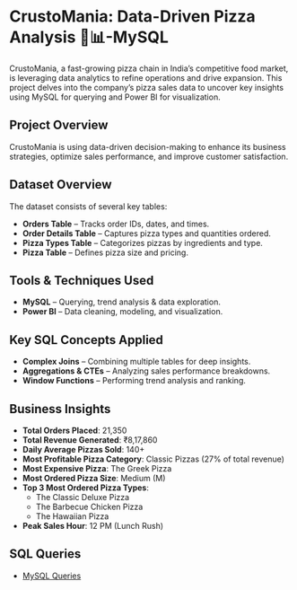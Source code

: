 # CrustoMania: Data-Driven Pizza  Analysis 🍕📊-MySQL

CrustoMania, a fast-growing pizza chain in India’s competitive food market, is leveraging data analytics to refine operations and drive expansion. This project delves into the company’s pizza sales data to uncover key insights using MySQL for querying and Power BI for visualization.

## Project Overview
CrustoMania is using data-driven decision-making to enhance its business strategies, optimize sales performance, and improve customer satisfaction.

## Dataset Overview
The dataset consists of several key tables:

- **Orders Table** – Tracks order IDs, dates, and times.
- **Order Details Table** – Captures pizza types and quantities ordered.
- **Pizza Types Table** – Categorizes pizzas by ingredients and type.
- **Pizza Table** – Defines pizza size and pricing.

## Tools & Techniques Used
- **MySQL** – Querying, trend analysis & data exploration.
- **Power BI** – Data cleaning, modeling, and visualization.

## Key SQL Concepts Applied
- **Complex Joins** – Combining multiple tables for deep insights.
- **Aggregations & CTEs** – Analyzing sales performance breakdowns.
- **Window Functions** – Performing trend analysis and ranking.

## Business Insights
- **Total Orders Placed**: 21,350
- **Total Revenue Generated**: ₹8,17,860
- **Daily Average Pizzas Sold**: 140+
- **Most Profitable Pizza Category**: Classic Pizzas (27% of total revenue)
- **Most Expensive Pizza**: The Greek Pizza
- **Most Ordered Pizza Size**: Medium (M)
- **Top 3 Most Ordered Pizza Types**:
  - The Classic Deluxe Pizza
  - The Barbecue Chicken Pizza
  - The Hawaiian Pizza
- **Peak Sales Hour**: 12 PM (Lunch Rush)

## SQL Queries
- <a href="">MySQL Queries</a>
